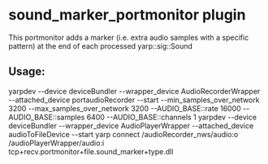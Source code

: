 
sound_marker_portmonitor plugin
======================================================================
This portmonitor adds a marker (i.e. extra audio samples with a specific pattern) at the end of each processed yarp::sig::Sound

Usage:
-----
yarpdev --device deviceBundler --wrapper_device AudioRecorderWrapper --attached_device portaudioRecorder --start --min_samples_over_network 3200 --max_samples_over_network 3200 --AUDIO_BASE::rate 16000 --AUDIO_BASE::samples 6400 --AUDIO_BASE::channels 1
yarpdev --device deviceBundler --wrapper_device AudioPlayerWrapper --attached_device audioToFileDevice --start
yarp connect /audioRecorder_nws/audio:o /audioPlayerWrapper/audio:i tcp+recv.portmonitor+file.sound_marker+type.dll
